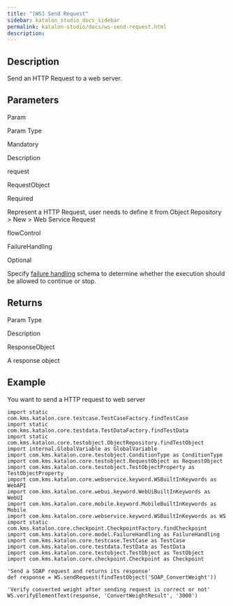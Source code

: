 ```yaml
---
title: "[WS] Send Request" 
sidebar: katalon_studio_docs_sidebar
permalink: katalon-studio/docs/ws-send-request.html 
description: 
---
```

Description
-----------

Send an HTTP Request to a web server.

Parameters
----------

Param

Param Type

Mandatory

Description

request 

RequestObject 

Required

Represent a HTTP Request, user needs to define it from Object Repository > New > Web Service Request

flowControl 

FailureHandling 

Optional

Specify [failure handling](https://docs.katalon.com/x/qAAM) schema to determine whether the execution should be allowed to continue or stop.

Returns
-------

Param Type

Description

ResponseObject

A response object

Example
-------

You want to send a HTTP request to web server

```
import static com.kms.katalon.core.testcase.TestCaseFactory.findTestCase
import static com.kms.katalon.core.testdata.TestDataFactory.findTestData
import static com.kms.katalon.core.testobject.ObjectRepository.findTestObject
import internal.GlobalVariable as GlobalVariable
import com.kms.katalon.core.testobject.ConditionType as ConditionType
import com.kms.katalon.core.testobject.RequestObject as RequestObject
import com.kms.katalon.core.testobject.TestObjectProperty as TestObjectProperty
import com.kms.katalon.core.webservice.keyword.WSBuiltInKeywords as WebAPI
import com.kms.katalon.core.webui.keyword.WebUiBuiltInKeywords as WebUI
import com.kms.katalon.core.mobile.keyword.MobileBuiltInKeywords as Mobile
import com.kms.katalon.core.webservice.keyword.WSBuiltInKeywords as WS
import static com.kms.katalon.core.checkpoint.CheckpointFactory.findCheckpoint
import com.kms.katalon.core.model.FailureHandling as FailureHandling
import com.kms.katalon.core.testcase.TestCase as TestCase
import com.kms.katalon.core.testdata.TestData as TestData
import com.kms.katalon.core.testobject.TestObject as TestObject
import com.kms.katalon.core.checkpoint.Checkpoint as Checkpoint

'Send a SOAP request and returns its response'
def response = WS.sendRequest(findTestObject('SOAP_ConvertWeight'))

'Verify converted weight after sending request is correct or not'
WS.verifyElementText(response, 'ConvertWeightResult', '3000')
```